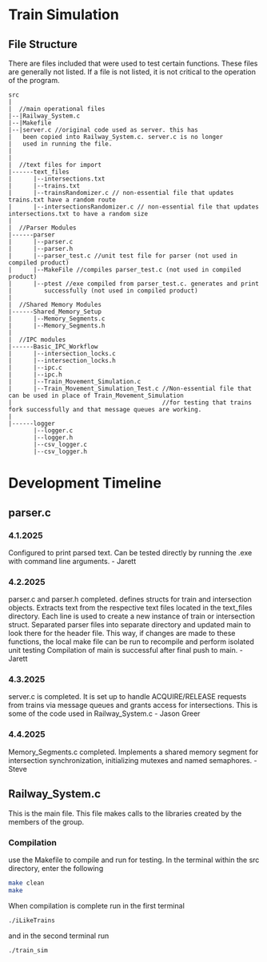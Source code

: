 # Train Simulation
## File Structure
There are files included that were used to test certain functions. These files are generally not listed. If a file is not listed, it is not critical to the operation of the program.
```
src
|
|  //main operational files
|--|Railway_System.c
|--|Makefile
|--|server.c //original code used as server. this has 
|   been copied into Railway_System.c. server.c is no longer
|   used in running the file.
|
|
|  //text files for import
|------text_files
|      |--intersections.txt
|      |--trains.txt
|      |--trainsRandomizer.c // non-essential file that updates trains.txt have a random route
|      |--intersectionsRandomizer.c // non-essential file that updates intersections.txt to have a random size
|
|  //Parser Modules
|------parser
|      |--parser.c
|      |--parser.h
|      |--parser_test.c //unit test file for parser (not used in compiled product)
|      |--MakeFile //compiles parser_test.c (not used in compiled product)
|      |--ptest //exe compiled from parser_test.c. generates and print
|         successfully (not used in compiled product)
|
|  //Shared Memory Modules 
|------Shared_Memory_Setup
|      |--Memory_Segments.c
|      |--Memory_Segments.h
|
|  //IPC modules
|------Basic_IPC_Workflow
|      |--intersection_locks.c
|      |--intersection_locks.h
|      |--ipc.c
|      |--ipc.h
|      |--Train_Movement_Simulation.c
|      |--Train_Movement_Simulation_Test.c //Non-essential file that can be used in place of Train_Movement_Simulation 
|                                          //for testing that trains fork successfully and that message queues are working.
|
|------logger
       |--logger.c
       |--logger.h
       |--csv_logger.c
       |--csv_logger.h

```

# Development Timeline
## parser.c
### 4.1.2025
Configured to print parsed text. Can be tested directly by running the .exe with command line arguments. - Jarett
### 4.2.2025
parser.c and parser.h completed. defines structs for train and intersection objects. Extracts text from the respective text files located in the text_files directory. Each line is used to create a new instance of train or intersection struct.
Separated parser files into separate directory and updated main to look there for the header file. This way, if changes are made to these functions, the local make file can be run to recompile and perform isolated unit testing
Compilation of main is successful after final push to main. - Jarett
### 4.3.2025
server.c is completed. It is set up to handle ACQUIRE/RELEASE requests from trains via message queues and grants access for intersections. This is some of the code used in Railway_System.c - Jason Greer
### 4.4.2025
Memory_Segments.c completed. Implements a shared memory segment for intersection synchronization, initializing mutexes and named semaphores. - Steve
## Railway_System.c
This is the main file. This file makes calls to the libraries created by the members of the group.
### Compilation
use the Makefile to compile and run for testing. In the terminal within the src directory, enter the following
```bash
make clean
make
```
When compilation is complete run in the first terminal
```bash
./iLikeTrains
```
and in the second terminal run
```bash
./train_sim
```
